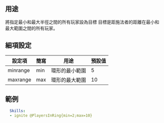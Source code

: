 ## 用途
將指定最小和最大半徑之間的所有玩家設為目標 
目標是距施法者的距離在最小和最大範圍之間的所有玩家。


## 細項設定
| 設定項 | 簡寫   | 用途  | 預設值 |
|-----------|-----------|----------------------------------------------------------------------|---------|
| minrange  | min   | 環形的最小範圍| 5   |
| maxrange  | max   | 環形的最大範圍| 10  |


## 範例
```yaml
  Skills:
  - ignite @PlayersInRing{min=2;max=10}
```